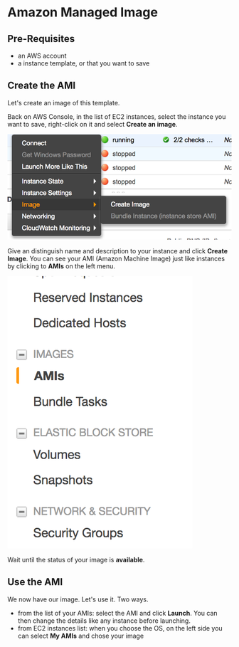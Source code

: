 # Amazon Managed Image

## Pre-Requisites

- an AWS account
- a instance template, or that you want to save

## Create the AMI

Let's create an image of this template.

Back on AWS Console, in the list of EC2 instances, select the instance you want to save, right-click on it and select **Create an image**.

![create-image](img/AMI-create.png)

Give an distinguish name and description to your instance and click **Create Image**. You can see your AMI (Amazon Machine Image) just like instances by clicking to **AMIs** on the left menu.

![ami-menu](img/AMI-menu.png)

Wait until the status of your image is **available**.

## Use the AMI

We now have our image. Let's use it. Two ways.

- from the list of your AMIs: select the AMI and click **Launch**. You can then change the details like any instance before launching.
- from EC2 instances list: when you choose the OS, on the left side you can select **My AMIs** and chose your image